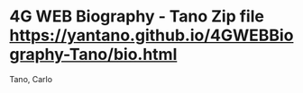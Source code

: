 # 4G WEB Biography - Tano Zip file https://yantano.github.io/4GWEBBiography-Tano/bio.html

Tano, Carlo
